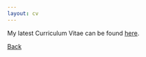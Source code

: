 ```yaml
---
layout: cv
---
```


<!-- Text can be **bold**, _italic_, or ~~strikethrough~~. -->

<!-- # Header 1 -->

<!-- ## Header 2

> This is a blockquote following a header.
>
> When something is important enough, you do it even if the odds are not in your favor. -->

My latest Curriculum Vitae can be found [here](https://yuzhanhan.github.io/Research-Git/CV_ZhanhanYu.pdf).


[Back](./)